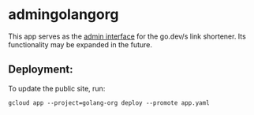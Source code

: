 # admingolangorg

This app serves as the [admin interface](https://admin-dot-golang-org.appspot.com) for the go.dev/s link
shortener. Its functionality may be expanded in the future.

## Deployment:

To update the public site, run:

```
gcloud app --project=golang-org deploy --promote app.yaml
```
